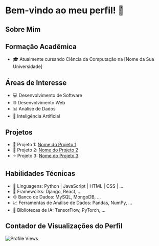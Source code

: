 # Bem-vindo ao meu perfil! 👋

## Sobre Mim

<div id="about-me"></div>

<script>
  var text = "Olá, sou o Victor Lanes, um entusiasta de Ciência da Computação de 25 anos, apaixonado por resolver problemas e explorar novas tecnologias.";
  var speed = 50; // velocidade de digitação em milissegundos

  function typeWriter(text, i, cb) {
    if (i < text.length) {
      document.getElementById("about-me").innerHTML += text.charAt(i);
      i++;
      setTimeout(function() { typeWriter(text, i, cb); }, speed);
    } else {
      cb();
    }
  }

  // chamada da função para simular o efeito de digitação
  typeWriter(text, 0, function() {});
</script>

## Formação Acadêmica

- 🎓 Atualmente cursando Ciência da Computação na [Nome da Sua Universidade]

## Áreas de Interesse

- 💻 Desenvolvimento de Software
- 🌐 Desenvolvimento Web
- 📊 Análise de Dados
- 🤖 Inteligência Artificial

## Projetos

- 🚀 Projeto 1: [Nome do Projeto 1](link_para_o_projeto)
- 🌟 Projeto 2: [Nome do Projeto 2](link_para_o_projeto)
- ⭐️ Projeto 3: [Nome do Projeto 3](link_para_o_projeto)

## Habilidades Técnicas

- 🚀 Linguagens: Python | JavaScript | HTML | CSS | ...
- 🔧 Frameworks: Django, React, ...
- ⚙️ Banco de Dados: MySQL, MongoDB, ...
- 📈 Ferramentas de Análise de Dados: Pandas, NumPy, ...
- 🤖 Bibliotecas de IA: TensorFlow, PyTorch, ...

## Contador de Visualizações do Perfil

![Profile Views](https://komarev.com/ghpvc/?username=seu-username&color=brightgreen)
